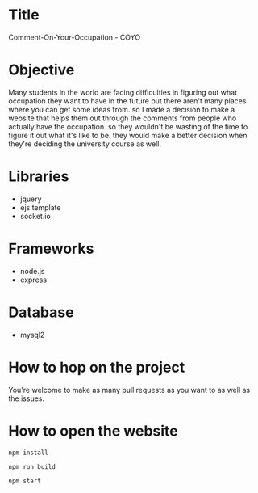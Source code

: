 # Title
Comment-On-Your-Occupation - COYO

# Objective
Many students in the world are facing difficulties in figuring out what occupation they want to have in the future but there aren't many places where you can get some ideas from. so I made a decision to make a website that helps them out through the comments from people who actually have the occupation. so they wouldn't be wasting of the time to figure it out what it's like to be. they would make a better decision when they're deciding the university course as well.

# Libraries
- jquery
- ejs template
- socket.io

# Frameworks
- node.js
- express

# Database
- mysql2

# How to hop on the project
You're welcome to make as many pull requests as you want to as well as the issues.

# How to open the website
```
npm install
```
```
npm run build
```
```
npm start
```
